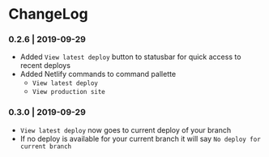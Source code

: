 # ChangeLog

### 0.2.6 | 2019-09-29

* Added `View latest deploy` button to statusbar for quick access to recent deploys
* Added Netlify commands to command pallette
  - `View latest deploy`
  - `View production site`

### 0.3.0 | 2019-09-29

* `View latest deploy` now goes to current deploy of your branch
* If no deploy is available for your current branch it will say `No deploy for current branch`